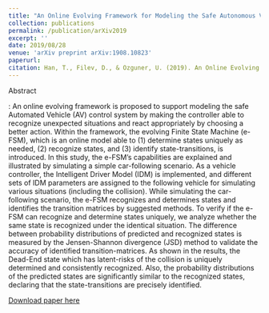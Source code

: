 ```yaml
---
title: "An Online Evolving Framework for Modeling the Safe Autonomous Vehicle Control System via Online Recognition of Latent Risks."
collection: publications
permalink: /publication/arXiv2019
excerpt: ''
date: 2019/08/28
venue: 'arXiv preprint arXiv:1908.10823'
paperurl: 
citation: Han, T., Filev, D., & Ozguner, U. (2019). An Online Evolving Framework for Modeling the Safe Autonomous Vehicle Control System via Online Recognition of Latent Risks. arXiv preprint arXiv:1908.10823.
---
```

Abstract

:    An online evolving framework is proposed to support modeling the safe Automated Vehicle (AV) control system by making the controller able to recognize unexpected situations and react appropriately by choosing a better action. Within the framework, the evolving Finite State Machine (e-FSM), which is an online model able to (1) determine states uniquely as needed, (2) recognize states, and (3) identify state-transitions, is introduced.
In this study, the e-FSM’s capabilities are explained and illustrated by simulating a simple car-following scenario. As a vehicle controller, the Intelligent Driver Model (IDM) is implemented, and different sets of IDM parameters are assigned to the following vehicle for simulating various situations (including the collision). While simulating the car-following scenario, the e-FSM recognizes and determines states and identifies the transition matrices by suggested methods.
To verify if the e-FSM can recognize and determine states uniquely, we analyze whether the same state is recognized under the identical situation. The difference between probability distributions of predicted and recognized states is measured by the Jensen-Shannon divergence (JSD) method to validate the accuracy of identified transition-matrices. As shown in the results, the Dead-End state which has latent-risks of the collision is uniquely determined and consistently recognized. Also, the probability distributions of the predicted states are significantly similar to the recognized states, declaring that the state-transitions are precisely identified.

[Download paper here](https://arxiv.org/pdf/1908.10823.pdf)
